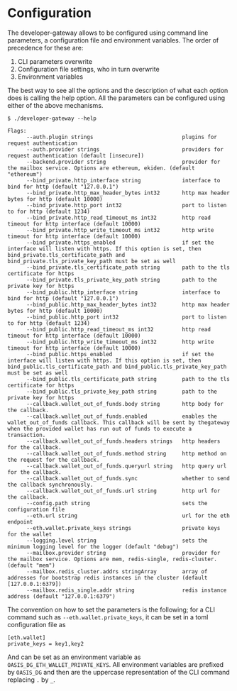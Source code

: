 # Configuration
The developer-gateway allows to be configured using command line parameters,
a configuration file and environment variables. The order of precedence for
these are:
 1. CLI parameters overwrite
 1. Configuration file settings, who in turn overwrite
 1. Environment variables

The best way to see all the options and the description of what each option does
is calling the help option. All the parameters can be configured using either of
the above mechanisms.

```
$ ./developer-gateway --help

Flags:
      --auth.plugin strings                            plugins for request authentication
      --auth.provider strings                          providers for request authentication (default [insecure])
      --backend.provider string                        provider for the mailbox service. Options are ethereum, ekiden. (default "ethereum")
      --bind_private.http_interface string             interface to bind for http (default "127.0.0.1")
      --bind_private.http_max_header_bytes int32       http max header bytes for http (default 10000)
      --bind_private.http_port int32                   port to listen to for http (default 1234)
      --bind_private.http_read_timeout_ms int32        http read timeout for http interface (default 10000)
      --bind_private.http_write_timeout_ms int32       http write timeout for http interface (default 10000)
      --bind_private.https_enabled                     if set the interface will listen with https. If this option is set, then bind_private.tls_certificate_path and bind_private.tls_private_key_path must be set as well
      --bind_private.tls_certificate_path string       path to the tls certificate for https
      --bind_private.tls_private_key_path string       path to the private key for https
      --bind_public.http_interface string              interface to bind for http (default "127.0.0.1")
      --bind_public.http_max_header_bytes int32        http max header bytes for http (default 10000)
      --bind_public.http_port int32                    port to listen to for http (default 1234)
      --bind_public.http_read_timeout_ms int32         http read timeout for http interface (default 10000)
      --bind_public.http_write_timeout_ms int32        http write timeout for http interface (default 10000)
      --bind_public.https_enabled                      if set the interface will listen with https. If this option is set, then bind_public.tls_certificate_path and bind_public.tls_private_key_path must be set as well
      --bind_public.tls_certificate_path string        path to the tls certificate for https
      --bind_public.tls_private_key_path string        path to the private key for https
      --callback.wallet_out_of_funds.body string       http body for the callback.
      --callback.wallet_out_of_funds.enabled           enables the wallet_out_of_funds callback. This callback will be sent by thegateway when the provided wallet has run out of funds to execute a transaction.
      --callback.wallet_out_of_funds.headers strings   http headers for the callback.
      --callback.wallet_out_of_funds.method string     http method on the request for the callback.
      --callback.wallet_out_of_funds.queryurl string   http query url for the callback.
      --callback.wallet_out_of_funds.sync              whether to send the callback synchronously.
      --callback.wallet_out_of_funds.url string        http url for the callback.
      --config.path string                             sets the configuration file
      --eth.url string                                 url for the eth endpoint
      --eth.wallet.private_keys strings                private keys for the wallet
      --logging.level string                           sets the minimum logging level for the logger (default "debug")
      --mailbox.provider string                        provider for the mailbox service. Options are mem, redis-single, redis-cluster. (default "mem")
      --mailbox.redis_cluster.addrs stringArray        array of addresses for bootstrap redis instances in the cluster (default [127.0.0.1:6379])
      --mailbox.redis_single.addr string               redis instance address (default "127.0.0.1:6379")

```

The convention on how to set the parameters is the following; for a CLI command
such as `--eth.wallet.private_keys`, it can be set in a toml configuration file
as 

```
[eth.wallet]
private_keys = key1,key2
```

And can be set as an environment variable as `OASIS_DG_ETH_WALLET_PRIVATE_KEYS`.
All environment variables are prefixed by `OASIS_DG` and then are the uppercase
representation of the CLI command replacing `.` by `_`.
